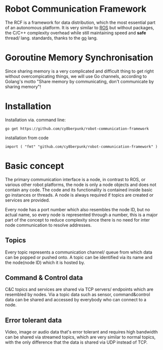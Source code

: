 # Robot Communication Framework

The RCF is a framework for data distribution, which the most essential part of an autonomous platform. It is very similar to [ROS](https://www.ros.org/) but without packages, the C/C++ complexity overhead while still maintaining speed and **safe** thread/ lang. standards, thanks to the [go](https://golang.org/) lang.

# Goroutine Memory Synchronisation

Since sharing memory is a very complicated and difficult thing to get right without overcompicating things, we will use Go channels, according to Golang's motto "Share memory by communicating, don't communicate by sharing memory"!

# Installation

Installation via. command line: <br>

`go get https://github.com/cy8berpunk/robot-communication-framework` <br>

installation from code

`
import (
    "fmt"
    "github.com/cy8berpunk/robot-communication-framework"
)
`

# Basic concept

The primary communication interface is a node, in contrast to ROS, or various other robot platforms, the node is only a node objects and does not contain any code. The code and its functionality is contained inside basic go instances or threads.
A node is always required if topics are created or services are provided.

Every node has a port number which also resembles the node ID, but no actual name, so every node is represented through a number, this is a major part of the concept to reduce complexity since there is no need for inter node communication to resolve addresses.

## Topics

Every topic represents a communication channel/ queue from which data can be popped or pushed onto.
A topic can be identified via its name and the node(node ID) which it is hosted by.

## Command & Control data

C&C topics and services are shared via TCP servers/ endpoints which are resembled by nodes. Via a topic data such as sensor, command&control data can be shared and accessed by everybody who can connect to a node.

## Error tolerant data

Video, image or audio data that's error tolerant and requires high bandwidth can be shared via streamed topics, which are very similar to normal topics, with the only difference that the data is shared via UDP instead of TCP.    

